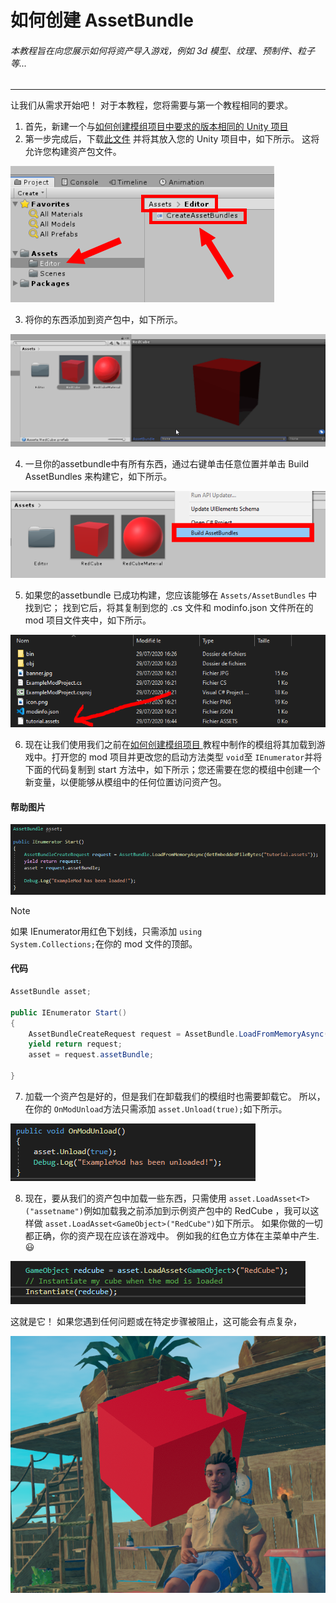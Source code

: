 # 如何创建 AssetBundle 

###### 本教程旨在向您展示如何将资产导入游戏，例如 3d 模型、纹理、预制件、粒子等... 

---


让我们从需求开始吧！ 
 对于本教程，您将需要与第一个教程相同的要求。 
 1) 首先，新建一个与[如何创建模组项目中要求的版本相同的 Unity 项目 ](../how-to-create-a-mod-project/README.md) 
 2) 第一步完成后，下载[此文件](https://www.raftmodding.com/TeKGameRMods/AssetBundleBuilderByTeK.zip) 并将其放入您的 Unity 项目中，如下所示。   这将允许您构建资产包文件。 
   
   ![pic](1.PNG)

 3) 将你的东西添加到资产包中，如下所示。 
   
   ![pic](2.gif)

 4) 一旦你的assetbundle中有所有东西，通过右键单击任意位置并单击 Build AssetBundles 来构建它，如下所示。 
 
   ![pic](3.PNG)
   

 5) 如果您的assetbundle 已成功构建，您应该能够在 <code>Assets/AssetBundles</code> 中找到它；   找到它后，将其复制到您的 .cs 文件和 modinfo.json 文件所在的 mod 项目文件夹中，如下所示。 
    
   ![pic](4.PNG)
   
 6) 现在让我们使用我们之前在[如何创建模组项目 ](../how-to-create-a-mod-project/README.md)教程中制作的模组将其加载到游戏中。打开您的 mod 项目并更改您的启动方法类型 <code>void</code>至 <code>IEnumerator</code>并将下面的代码复制到 start 方法中，如下所示；您还需要在您的模组中创建一个新变量，以便能够从模组中的任何位置访问资产包。 

<!-- tabs:start -->

#### **帮助图片**

![pic](5.png)

>[!NOTE]
>如果 IEnumerator用红色下划线，只需添加 <code>using System.Collections;</code>在你的 mod 文件的顶部。 

#### **代码**

````csharp
AssetBundle asset;

public IEnumerator Start()
{
    AssetBundleCreateRequest request = AssetBundle.LoadFromMemoryAsync(GetEmbeddedFileBytes("tutorial.assets"));
    yield return request;
    asset = request.assetBundle;
    
}
````

<!-- tabs:end -->



 7) 加载一个资产包是好的，但是我们在卸载我们的模组时也需要卸载它。   所以，在你的 <code>OnModUnload</code>方法只需添加 <code>asset.Unload(true);</code>如下所示。 
    
   ![pic](6.PNG)
  
 8) 现在，要从我们的资产包中加载一些东西，只需使用 <code>asset.LoadAsset\<T\>("assetname")</code>例如加载我之前添加到示例资产包中的 RedCube  ，我可以这样做 <code>asset.LoadAsset\<GameObject\>("RedCube")</code>如下所示。 
如果你做的一切都正确，你的资产现在应该在游戏中。  例如我的红色立方体在主菜单中产生.😃 
     
   ![pic](7.PNG)
  
  
  
这就是它！   如果您遇到任何问题或在特定步骤被阻止，这可能会有点复杂，
     
   ![pic](8.PNG)
   